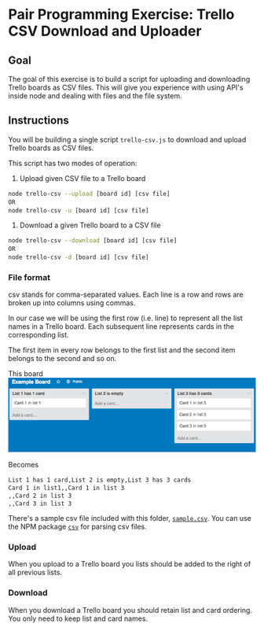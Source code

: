 # Pair Programming Exercise: Trello CSV Download and Uploader

## Goal

The goal of this exercise is to build a script for uploading and downloading Trello boards as CSV files. This will give you experience with using API's inside node and dealing with files and the file system.

## Instructions

You will be building a single script `trello-csv.js` to download and upload Trello boards as CSV files.

This script has two modes of operation:

1. Upload given CSV file to a Trello board
  ```bash
  node trello-csv --upload [board id] [csv file]
  OR
  node trello-csv -u [board id] [csv file]
  ```
1. Download a given Trello board to a CSV file
  ```bash
  node trello-csv --download [board id] [csv file]
  OR
  node trello-csv -d [board id] [csv file]
  ```

### File format

csv stands for comma-separated values. Each line is a row and rows are broken up into columns using commas.

In our case we will be using the first row (i.e. line) to represent all the list names in a Trello board. Each
subsequent line represents cards in the corresponding list.

The first item in every row belongs to the first list and the second item belongs to the second and so on.

This board
![](img/trello.png)

Becomes
```
List 1 has 1 card,List 2 is empty,List 3 has 3 cards
Card 1 in list1,,Card 1 in list 3
,,Card 2 in list 3
,,Card 3 in list 3
```

There's a sample csv file included with this folder, [`sample.csv`](sample.csv). You can use the NPM package [`csv`](https://www.npmjs.com/package/csv) for parsing csv files.

### Upload

When you upload to a Trello board you lists should be added to the right of all previous lists.

### Download

When you download a Trello board you should retain list and card ordering. You only need to keep list and card names.
